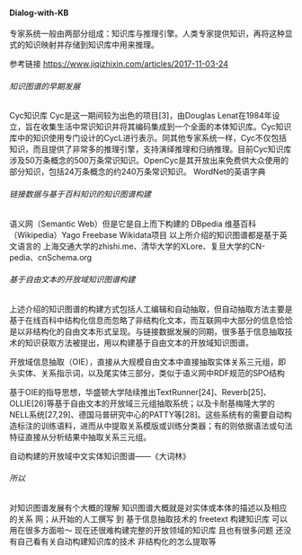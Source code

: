 #### Dialog-with-KB


专家系统一般由两部分组成：知识库与推理引擎。人类专家提供知识，再将这种显式的知识映射并存储到知识库中用来推理。

参考链接 https://www.jiqizhixin.com/articles/2017-11-03-24

###### 知识图谱的早期发展

Cyc知识库 
Cyc是这一期间较为出色的项目[3]，由Douglas Lenat在1984年设立，旨在收集生活中常识知识并将其编码集成到一个全面的本体知识库。Cyc知识库中的知识使用专门设计的CycL进行表示。同其他专家系统一样，Cyc不仅包括知识，而且提供了非常多的推理引擎，支持演绎推理和归纳推理。目前Cyc知识库涉及50万条概念的500万条常识知识。OpenCyc是其开放出来免费供大众使用的部分知识，包括24万条概念的约240万条常识知识。
WordNet的英语字典

###### 链接数据与基于百科知识的知识图谱构建

语义网（Semantic Web）但是它是自上而下构建的 DBpedia 维基百科（Wikipedia）Yago Freebase Wikidata项目 以上所介绍的知识图谱都是基于英文语言的
 上海交通大学的zhishi.me、清华大学的XLore、复旦大学的CN-pedia、cnSchema.org
 
###### 基于自由文本的开放域知识图谱构建

上述介绍的知识图谱的构建方式包括人工编辑和自动抽取，但自动抽取方法主要是基于在线百科中结构化信息而忽略了非结构化文本，而互联网中大部分的信息恰恰是以非结构化的自由文本形式呈现。与链接数据发展的同期，很多基于信息抽取技术的知识获取方法被提出，用以构建基于自由文本的开放域知识图谱。

开放域信息抽取（OIE），直接从大规模自由文本中直接抽取实体关系三元组，即头实体、关系指示词，以及尾实体三部分，类似于语义网中RDF规范的SPO结构

基于OIE的指导思想，华盛顿大学陆续推出TextRunner[24]、Reverb[25]、OLLIE[26]等基于自由文本的开放域三元组抽取系统；以及卡耐基梅隆大学的NELL系统[27,29]、德国马普研究中心的PATTY等[28]。这些系统有的需要自动构造标注的训练语料，进而从中提取关系模版或训练分类器；有的则依据语法或句法特征直接从分析结果中抽取关系三元组。

自动构建的开放域中文实体知识图谱——《大词林》

###### 所以 
对知识图谱发展有个大概的理解 知识图谱大概就是对实体或本体的描述以及相应的关系 网；从开始的人工撰写 到 基于信息抽取技术的 freetext 构建知识库
可以用在很多方面啦～ 现在还很难构建完整的开放领域的知识库 且也有很多问题 还没有自己看有关自动构建知识库的技术 非结构化的怎么提取等
